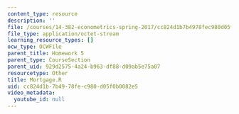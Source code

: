 ```yaml
---
content_type: resource
description: ''
file: /courses/14-382-econometrics-spring-2017/cc824d1b7b4978fec980d05f0b0082e5_Mortgage.R
file_type: application/octet-stream
learning_resource_types: []
ocw_type: OCWFile
parent_title: Homework 5
parent_type: CourseSection
parent_uid: 929d2575-4a24-b963-df88-d09ab5e75a07
resourcetype: Other
title: Mortgage.R
uid: cc824d1b-7b49-78fe-c980-d05f0b0082e5
video_metadata:
  youtube_id: null
---
```

